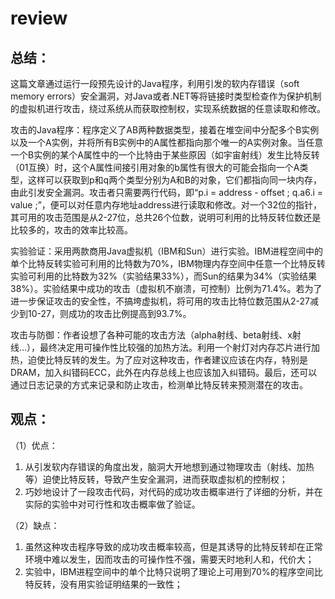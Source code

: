 # review

## 总结：

这篇文章通过运行一段预先设计的Java程序，利用引发的软内存错误（soft memory errors）安全漏洞，对Java或者.NET等将链接时类型检查作为保护机制的虚拟机进行攻击，绕过系统从而获取控制权，实现系统数据的任意读取和修改。

攻击的Java程序：程序定义了AB两种数据类型，接着在堆空间中分配多个B实例以及一个A实例，并将所有B实例中的A属性都指向那个唯一的A实例对象。当任意一个B实例的某个A属性中的一个比特由于某些原因（如宇宙射线）发生比特反转（01互换）时，这个A属性间接引用对象的b属性有很大的可能会指向一个A类型，这样可以获取到p和q两个类型分别为A和B的对象，它们都指向同一块内存，由此引发安全漏洞。攻击者只需要两行代码，即“p.i = address - offset ; q.a6.i = value ;”，便可以对任意内存地址address进行读取和修改。对一个32位的指针，其可用的攻击范围是从2-27位，总共26个位数，说明可利用的比特反转位数还是比较多的，攻击的效率比较高。

实验验证：采用两款商用Java虚拟机（IBM和Sun）进行实验。IBM进程空间中的单个比特反转实验可利用的比特数为70%，IBM物理内存空间中任意一个比特反转实验可利用的比特数为32%（实验结果33%），而Sun的结果为34%（实验结果38%）。实验结果中成功的攻击（虚拟机不崩溃，可控制）比例为71.4%。若为了进一步保证攻击的安全性，不搞垮虚拟机，将可用的攻击比特位数范围从2-27减少到10-27，则成功的攻击比例提高到93.7%。

攻击与防御：作者设想了各种可能的攻击方法（alpha射线、beta射线、x射线…），最终决定用可操作性比较强的加热方法。利用一个射灯对内存芯片进行加热，迫使比特反转的发生。为了应对这种攻击，作者建议应该在内存，特别是DRAM，加入纠错码ECC，此外在内存总线上也应该加入纠错码。最后，还可以通过日志记录的方式来记录和防止攻击，检测单比特反转来预测潜在的攻击。

## 观点：

（1）优点：

1. 从引发软内存错误的角度出发，脑洞大开地想到通过物理攻击（射线、加热等）迫使比特反转，导致产生安全漏洞，进而获取虚拟机的控制权；
2. 巧妙地设计了一段攻击代码，对代码的成功攻击概率进行了详细的分析，并在实际的实验中对可行性和攻击概率做了验证。

（2）缺点：

1. 虽然这种攻击程序导致的成功攻击概率较高，但是其诱导的比特反转却在正常环境中难以发生，因而攻击的可操作性不强，需要天时地利人和，代价大；
2. 实验中，IBM进程空间中的单个比特只说明了理论上可用到70%的程序空间比特反转，没有用实验证明结果的一致性；

